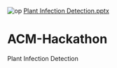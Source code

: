 ![op](https://user-images.githubusercontent.com/104186416/202053314-2ccb80b4-04f7-40ca-9d53-b092d99cd899.jpg)
[Plant Infection Detection.pptx](https://github.com/santhanalakshmi21/ACM-Hackathon/files/9996536/Plant.Infection.Detection.pptx)

# ACM-Hackathon
Plant Infection Detection

